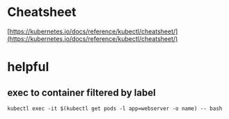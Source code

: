 # Cheatsheet

[https://kubernetes.io/docs/reference/kubectl/cheatsheet/](https://kubernetes.io/docs/reference/kubectl/cheatsheet/)

# helpful

## exec to container filtered by label

`
kubectl exec -it $(kubectl get pods -l app=webserver -o name) -- bash
`

